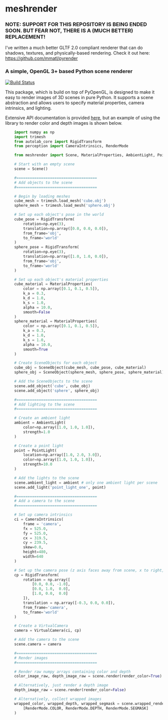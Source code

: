 # meshrender
### NOTE: SUPPORT FOR THIS REPOSITORY IS BEING ENDED SOON. BUT FEAR NOT, THERE IS A (MUCH BETTER) REPLACEMENT!
I've written a much better GLTF 2.0 compliant renderer that can do shadows, textures, and physically-based rendering. Check it out here: https://github.com/mmatl/pyrender

### A simple, OpenGL 3+ based Python scene renderer

[![Build Status](https://travis-ci.org/BerkeleyAutomation/meshrender.svg?branch=master)](https://travis-ci.org/BerkeleyAutomation/meshrender)


This package, which is build on top of PyOpenGL, is designed to make it easy
to render images of 3D scenes in pure Python.
It supports a scene abstraction and allows users to specify material properties,
camera intrinsics, and lighting.

Extensive API documentation is provided [here](https://BerkeleyAutomation.github.io/meshrender),
but an example of using the library to render color and depth images is shown below.

```python
    import numpy as np
    import trimesh
    from autolab_core import RigidTransform
    from perception import CameraIntrinsics, RenderMode

    from meshrender import Scene, MaterialProperties, AmbientLight, PointLight, SceneObject, VirtualCamera

    # Start with an empty scene
    scene = Scene()

    #====================================
    # Add objects to the scene
    #====================================

    # Begin by loading meshes
    cube_mesh = trimesh.load_mesh('cube.obj')
    sphere_mesh = trimesh.load_mesh('sphere.obj')

    # Set up each object's pose in the world
    cube_pose = RigidTransform(
        rotation=np.eye(3),
        translation=np.array([0.0, 0.0, 0.0]),
        from_frame='obj',
        to_frame='world'
    )
    sphere_pose = RigidTransform(
        rotation=np.eye(3),
        translation=np.array([1.0, 1.0, 0.0]),
        from_frame='obj',
        to_frame='world'
    )

    # Set up each object's material properties
    cube_material = MaterialProperties(
        color = np.array([0.1, 0.1, 0.5]),
        k_a = 0.3,
        k_d = 1.0,
        k_s = 1.0,
        alpha = 10.0,
        smooth=False
    )
    sphere_material = MaterialProperties(
        color = np.array([0.1, 0.1, 0.5]),
        k_a = 0.3,
        k_d = 1.0,
        k_s = 1.0,
        alpha = 10.0,
        smooth=True
    )

    # Create SceneObjects for each object
    cube_obj = SceneObject(cube_mesh, cube_pose, cube_material)
    sphere_obj = SceneObject(sphere_mesh, sphere_pose, sphere_material)

    # Add the SceneObjects to the scene
    scene.add_object('cube', cube_obj)
    scene.add_object('sphere', sphere_obj)

    #====================================
    # Add lighting to the scene
    #====================================

    # Create an ambient light
    ambient = AmbientLight(
        color=np.array([1.0, 1.0, 1.0]),
        strength=1.0
    )

    # Create a point light
    point = PointLight(
        location=np.array([1.0, 2.0, 3.0]),
        color=np.array([1.0, 1.0, 1.0]),
        strength=10.0
    )

    # Add the lights to the scene
    scene.ambient_light = ambient # only one ambient light per scene
    scene.add_light('point_light_one', point)

    #====================================
    # Add a camera to the scene
    #====================================

    # Set up camera intrinsics
    ci = CameraIntrinsics(
        frame = 'camera',
        fx = 525.0,
        fy = 525.0,
        cx = 319.5,
        cy = 239.5,
        skew=0.0,
        height=480,
        width=640
    )

    # Set up the camera pose (z axis faces away from scene, x to right, y up)
    cp = RigidTransform(
        rotation = np.array([
            [0.0, 0.0, -1.0],
            [0.0, 1.0,  0.0],
            [1.0, 0.0,  0.0]
        ]),
        translation = np.array([-0.3, 0.0, 0.0]),
        from_frame='camera',
        to_frame='world'
    )

    # Create a VirtualCamera
    camera = VirtualCamera(ci, cp)

    # Add the camera to the scene
    scene.camera = camera

    #====================================
    # Render images
    #====================================

    # Render raw numpy arrays containing color and depth
    color_image_raw, depth_image_raw = scene.render(render_color=True)

    # Alternatively, just render a depth image
    depth_image_raw = scene.render(render_color=False)

    # Alternatively, collect wrapped images
    wrapped_color, wrapped_depth, wrapped_segmask = scene.wrapped_render(
        [RenderMode.COLOR, RenderMode.DEPTH, RenderMode.SEGMASK]
    )
```

